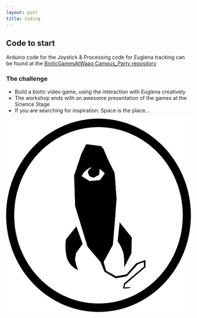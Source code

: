```yaml
---
layout: post
title: Coding
---
```

## Code to start 

Arduino code for the Joystick & Processing code for Euglena tracking can be found at the [BioticGamesAtWaag Campus_Party repository](https://github.com/bioticgamesatwaag/campus_party)

### The challenge
* Build a biotic video game, using the interaction with Euglena creatively 
* The workshop ends with an awesome presentation of the games at the Science Stage
* If you are searching for inspiration: Space is the place... 


![Euglena spaceship logo](/images/SpaceEuglenaLogo.png)





